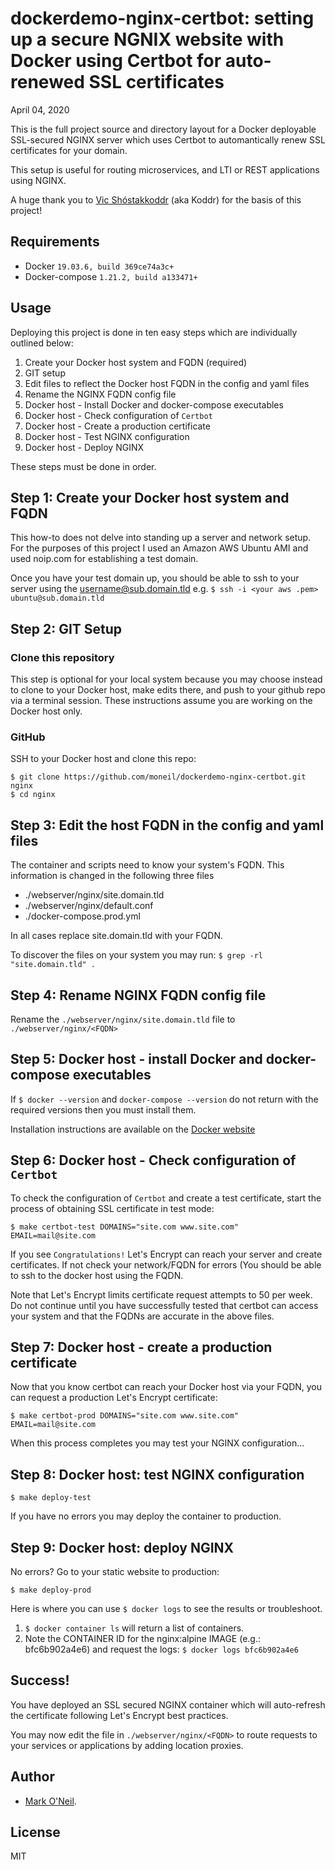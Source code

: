 # dockerdemo-nginx-certbot: setting up a secure NGNIX website with Docker using Certbot for auto-renewed SSL certificates

April 04, 2020

This is the full project source and directory layout for a Docker deployable SSL-secured NGINX server which uses Certbot to automantically renew SSL certificates for your domain.

This setup is useful for routing microservices, and LTI or REST applications using NGINX.

A huge thank you to [Vic Shóstakkoddr](https://github.com/koddr) (aka Koddr) for the basis of this project!

## Requirements

- Docker `19.03.6, build 369ce74a3c+`
- Docker-compose `1.21.2, build a133471+`

## Usage
Deploying this project is done in ten easy steps which are individually outlined below:

1. Create your Docker host system and FQDN (required)
2. GIT setup
3. Edit files to reflect the Docker host FQDN in the config and yaml files
4. Rename the NGINX FQDN config file
5. Docker host - Install Docker and docker-compose executables
6. Docker host - Check configuration of `Certbot` 
7. Docker host - Create a production certificate
8. Docker host - Test NGINX configuration
9. Docker host - Deploy NGINX

These steps must be done in order.

## Step 1: Create your Docker host system and FQDN
This how-to does not delve into standing up a server and network setup. For the purposes of this project I used an Amazon AWS Ubuntu AMI and used noip.com for establishing a test domain.

Once you have your test domain up, you should be able to ssh to your server using the username@sub.domain.tld e.g. `$ ssh -i <your aws .pem> ubuntu@sub.domain.tld`

## Step 2: GIT Setup
### Clone this repository
This step is optional for your local system because you may choose instead to clone to your Docker host, make edits there, and push to your github repo via a terminal session. These instructions assume you are working on the Docker host only.

### GitHub
SSH to your Docker host and clone this repo:

```
$ git clone https://github.com/moneil/dockerdemo-nginx-certbot.git nginx
$ cd nginx
```

## Step 3: Edit the host FQDN in the config and yaml files
The container and scripts need to know your system's FQDN. This information is changed in the following three files

- ./webserver/nginx/site.domain.tld
- ./webserver/nginx/default.conf
- ./docker-compose.prod.yml

In all cases replace site.domain.tld with your FQDN.

To discover the files on your system you may run: `$ grep -rl "site.domain.tld" .` 


## Step 4: Rename NGINX FQDN config file
Rename the `./webserver/nginx/site.domain.tld` file to `./webserver/nginx/<FQDN>`

## Step 5: Docker host - install Docker and docker-compose executables
If `$ docker --version` and `docker-compose --version` do not return with the required versions then you must install them. 

Installation instructions are available on the [Docker website](https://docs.docker.com/install/)

## Step 6: Docker host - Check configuration of `Certbot`
To check the configuration of `Certbot` and create a test certificate, start the process of obtaining SSL certificate in test mode:

```
$ make certbot-test DOMAINS="site.com www.site.com" EMAIL=mail@site.com
```
If you see `Congratulations!` Let's Encrypt can reach your server and create  certificates. If not check your network/FQDN for errors (You should be able to ssh to the docker host using the FQDN. 

Note that Let's Encrypt limits certificate request attempts to 50 per week. Do not continue until you have successfully tested that certbot can access your system and that the FQDNs are accurate in the above files.

## Step 7: Docker host - create a production certificate
Now that you know certbot can reach your Docker host via your FQDN, you can request a production Let's Encrypt certificate:

```
$ make certbot-prod DOMAINS="site.com www.site.com" EMAIL=mail@site.com
```

When this process completes you may test your NGINX configuration...


## Step 8: Docker host: test NGINX configuration
```
$ make deploy-test
```

If you have no errors you may deploy the container to production.

## Step 9: Docker host: deploy NGINX

No errors? Go to your static website to production:

```
$ make deploy-prod
```

Here is where you can use `$ docker logs` to see the results or troubleshoot.

1. `$ docker container ls` will return a list of containers. 
2. Note the CONTAINER ID for the nginx:alpine IMAGE (e.g.: bfc6b902a4e6) and request the logs:
`$ docker logs bfc6b902a4e6`

## Success!
You have deployed an SSL secured NGINX container which will auto-refresh the certificate following Let's Encrypt best practices.

You may now edit the file in `./webserver/nginx/<FQDN>` to route requests to your services or applications by adding location proxies.


## Author

- [Mark O'Neil](https://github.com/moneil).


## License

MIT
